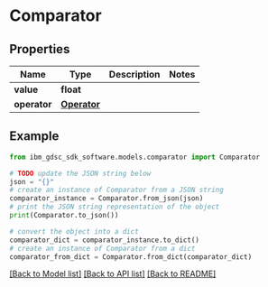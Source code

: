 # Comparator


## Properties

Name | Type | Description | Notes
------------ | ------------- | ------------- | -------------
**value** | **float** |  | 
**operator** | [**Operator**](Operator.md) |  | 

## Example

```python
from ibm_gdsc_sdk_software.models.comparator import Comparator

# TODO update the JSON string below
json = "{}"
# create an instance of Comparator from a JSON string
comparator_instance = Comparator.from_json(json)
# print the JSON string representation of the object
print(Comparator.to_json())

# convert the object into a dict
comparator_dict = comparator_instance.to_dict()
# create an instance of Comparator from a dict
comparator_from_dict = Comparator.from_dict(comparator_dict)
```
[[Back to Model list]](../README.md#documentation-for-models) [[Back to API list]](../README.md#documentation-for-api-endpoints) [[Back to README]](../README.md)


